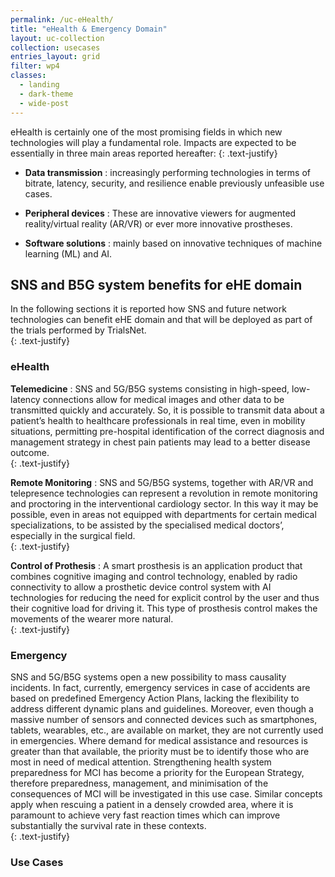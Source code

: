 ```yaml
---
permalink: /uc-eHealth/
title: "eHealth & Emergency Domain"
layout: uc-collection
collection: usecases
entries_layout: grid
filter: wp4
classes:
  - landing
  - dark-theme
  - wide-post
---
```

eHealth is certainly one of the most promising fields in which new technologies will play a fundamental role. Impacts are expected to be essentially in three main areas reported hereafter\: 
{: .text-justify}

- **Data transmission** \: increasingly performing technologies in terms of bitrate, latency, security, and resilience enable previously unfeasible use cases.  

- **Peripheral devices** \: These are innovative viewers for augmented reality/virtual reality (AR/VR) or ever more innovative prostheses. 

- **Software solutions** \: mainly based on innovative techniques of machine learning (ML) and AI. 

## SNS and B5G system benefits for eHE domain 

In the following sections it is reported how SNS and future network technologies can benefit eHE domain and that will be deployed as part of the trials performed by TrialsNet.  
{: .text-justify}

### eHealth 

**Telemedicine** \: SNS and 5G/B5G systems consisting in high-speed, low-latency connections allow for medical images and other data to be transmitted quickly and accurately. So, it is possible to transmit data about a patient’s health to healthcare professionals in real time, even in mobility situations, permitting pre-hospital identification of the correct diagnosis and management strategy in chest pain patients may lead to a better disease outcome.  
{: .text-justify}

**Remote Monitoring** \: SNS and 5G/B5G systems, together with AR/VR and telepresence technologies can represent a revolution in remote monitoring and proctoring in the interventional cardiology sector. In this way it may be possible, even in areas not equipped with departments for certain medical specializations, to be assisted by the specialised medical doctors’, especially in the surgical field.    
{: .text-justify}

**Control of Prothesis** \: A smart prosthesis is an application product that combines cognitive imaging and control technology, enabled by radio connectivity to allow a prosthetic device control system with AI technologies for reducing the need for explicit control by the user and thus their cognitive load for driving it. This type of prosthesis control makes the movements of the wearer more natural.  
{: .text-justify}

### Emergency  

SNS and 5G/B5G systems open a new possibility to mass causality incidents. In fact, currently, emergency services in case of accidents are based on predefined Emergency Action Plans, lacking the flexibility to address different dynamic plans and guidelines. Moreover, even though a massive number of sensors and connected devices such as smartphones, tablets, wearables, etc., are available on market, they are not currently used in emergencies. Where demand for medical assistance and resources is greater than that available, the priority must be to identify those who are most in need of medical attention. Strengthening health system preparedness for MCI has become a priority for the European Strategy, therefore preparedness, management, and minimisation of the consequences of MCI will be investigated in this use case. Similar concepts apply when rescuing a patient in a densely crowded area, where it is paramount to achieve very fast reaction times which can improve substantially the survival rate in these contexts.  
{: .text-justify}


### Use Cases 
